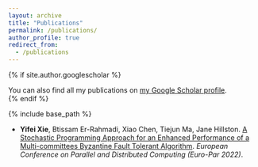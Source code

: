 ```yaml
---
layout: archive
title: "Publications"
permalink: /publications/
author_profile: true
redirect_from:
  - /publications
---
```


{% if site.author.googlescholar %}
  <div class="wordwrap">You can also find all my publications on <a href="{{site.author.googlescholar}}">my Google Scholar profile</a>.</div>
{% endif %}

{% include base_path %}

<!--{% for post in site.publications reversed %}
  {% include archive-single.html %}
{% endfor %}-->

* **Yifei Xie**, Btissam Er-Rahmadi, Xiao Chen, Tiejun Ma, Jane Hillston. [A Stochastic Programming Approach for an Enhanced Performance of a Multi-committees Byzantine Fault Tolerant Algorithm](https://link.springer.com/chapter/10.1007/978-3-031-31209-0_20). *European Conference on Parallel and Distributed Computing (Euro-Par 2022)*.